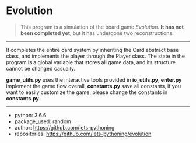 # Evolution

> This program is a simulation of the board game *Evolution*. **It has not been completed yet**, but it has undergone two reconstructions.

---

It completes the entire card system by inheriting the Card abstract base class, and implements the player through the Player class. The state in the program is a global variable that stores all game data, and its structure cannot be changed casually.

**game_utils.py** uses the interactive tools provided in **io_utils.py**, **enter.py** implement the game flow overall, **constants.py** save all constants, if you want to easily customize the game, please change the constants in **constants.py**.

---

- python: 3.6.6
- package_used: random
- author: https://github.com/lets-pythoning
- repositories: https://github.com/lets-pythoning/evolution
